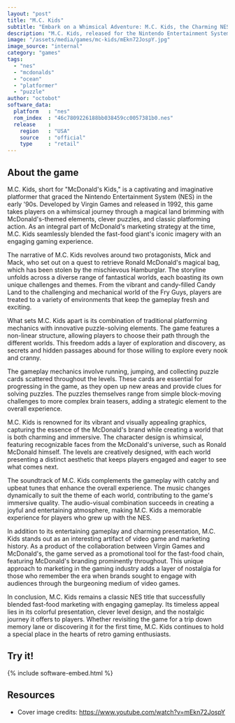 ```yaml
---
layout: "post"
title: "M.C. Kids"
subtitle: "Embark on a Whimsical Adventure: M.C. Kids, the Charming NES Game with Puzzles and Platforming Fun!"
description: "M.C. Kids, released for the Nintendo Entertainment System (NES), is a delightful platformer that follows the adventures of Mick and Mack as they navigate a magical world filled with puzzles, challenges, and McDonald's-themed excitement. With its colorful graphics, engaging gameplay, and clever level design, this classic title offers a nostalgic journey for gamers of all ages."
image: "/assets/media/games/mc-kids/mEkn72JospY.jpg"
image_source: "internal"
category: "games"
tags:
  - "nes"
  - "mcdonalds"
  - "ocean"
  - "platformer"
  - "puzzle"
author: "octobot"
software_data:
  platform   : "nes"
  rom_index  : "46c7809226188bb038459cc0057381b0.nes"
  release    :
    region   : "USA"
    source   : "official"
    type     : "retail"
---
```


## About the game

M.C. Kids, short for "McDonald's Kids," is a captivating and imaginative platformer that graced the Nintendo Entertainment System (NES) in the early '90s. Developed by Virgin Games and released in 1992, this game takes players on a whimsical journey through a magical land brimming with McDonald's-themed elements, clever puzzles, and classic platforming action. As an integral part of McDonald's marketing strategy at the time, M.C. Kids seamlessly blended the fast-food giant's iconic imagery with an engaging gaming experience.

The narrative of M.C. Kids revolves around two protagonists, Mick and Mack, who set out on a quest to retrieve Ronald McDonald's magical bag, which has been stolen by the mischievous Hamburglar. The storyline unfolds across a diverse range of fantastical worlds, each boasting its own unique challenges and themes. From the vibrant and candy-filled Candy Land to the challenging and mechanical world of the Fry Guys, players are treated to a variety of environments that keep the gameplay fresh and exciting.

What sets M.C. Kids apart is its combination of traditional platforming mechanics with innovative puzzle-solving elements. The game features a non-linear structure, allowing players to choose their path through the different worlds. This freedom adds a layer of exploration and discovery, as secrets and hidden passages abound for those willing to explore every nook and cranny.

The gameplay mechanics involve running, jumping, and collecting puzzle cards scattered throughout the levels. These cards are essential for progressing in the game, as they open up new areas and provide clues for solving puzzles. The puzzles themselves range from simple block-moving challenges to more complex brain teasers, adding a strategic element to the overall experience.

M.C. Kids is renowned for its vibrant and visually appealing graphics, capturing the essence of the McDonald's brand while creating a world that is both charming and immersive. The character design is whimsical, featuring recognizable faces from the McDonald's universe, such as Ronald McDonald himself. The levels are creatively designed, with each world presenting a distinct aesthetic that keeps players engaged and eager to see what comes next.

The soundtrack of M.C. Kids complements the gameplay with catchy and upbeat tunes that enhance the overall experience. The music changes dynamically to suit the theme of each world, contributing to the game's immersive quality. The audio-visual combination succeeds in creating a joyful and entertaining atmosphere, making M.C. Kids a memorable experience for players who grew up with the NES.

In addition to its entertaining gameplay and charming presentation, M.C. Kids stands out as an interesting artifact of video game and marketing history. As a product of the collaboration between Virgin Games and McDonald's, the game served as a promotional tool for the fast-food chain, featuring McDonald's branding prominently throughout. This unique approach to marketing in the gaming industry adds a layer of nostalgia for those who remember the era when brands sought to engage with audiences through the burgeoning medium of video games.

In conclusion, M.C. Kids remains a classic NES title that successfully blended fast-food marketing with engaging gameplay. Its timeless appeal lies in its colorful presentation, clever level design, and the nostalgic journey it offers to players. Whether revisiting the game for a trip down memory lane or discovering it for the first time, M.C. Kids continues to hold a special place in the hearts of retro gaming enthusiasts.

## Try it!

{% include software-embed.html %}

## Resources

* Cover image credits: <https://www.youtube.com/watch?v=mEkn72JospY>

